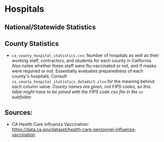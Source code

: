 # Hospitals

## National/Statewide Statistics

## County Statistics

* `ca_county_hospital_statistics.csv`: Number of hospitals as well as their working staff, contractors, and students for each county in California. Also notes whether these staff were flu-vaccinated or not, and if masks were required or not. Essentially evaluates preparedness of each county's hospitals. Consult `ca_county_hospital_statistics_datadict.xlsx` for the meaning behind each column value. *County names are given, not FIPS codes,
so this table might have to be joined with the FIPS code csv file in the `us` subfolder.*


## Sources:

* CA Health Care Influenza Vaccination: https://data.ca.gov/dataset/health-care-personnel-influenza-vaccination
